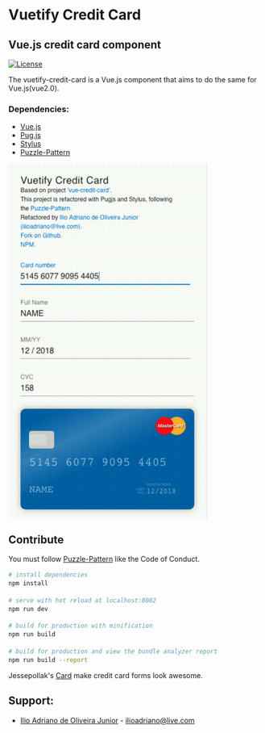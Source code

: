 # Vuetify Credit Card

## Vue.js credit card component

[![License](https://img.shields.io/badge/license-MIT-blue.svg)](#)

The vuetify-credit-card is a Vue.js component that aims to do the same for Vue.js(vue2.0).

### Dependencies:
- [Vue.js](https://vuejs.org/)
- [Pug.js](https://pugjs.org/)
- [Stylus](http://stylus-lang.com/)
- [Puzzle-Pattern](https://github.com/guastallaigor/puzzle-pattern/)

<div style="display:flex;flex-flow:row wrap;align-items:center">
  <a href="https://github.com/guastallaigor">
    <img
      align="center"
      src="/example/preview.gif"
      alt="iliojunior">
  </a>
</div>

## Contribute

You must follow [Puzzle-Pattern](https://github.com/guastallaigor/puzzle-pattern/) like the Code of Conduct.

``` bash
# install dependencies
npm install

# serve with hot reload at localhost:8082
npm run dev

# build for production with minification
npm run build

# build for production and view the bundle analyzer report
npm run build --report
```

Jessepollak's [Card](http://github.com/jessepollak/card) make credit card forms look awesome.

## Support:
- [Ilio Adriano de Oliveira Junior](https://github.com/iliojunior) - ilioadriano@live.com
